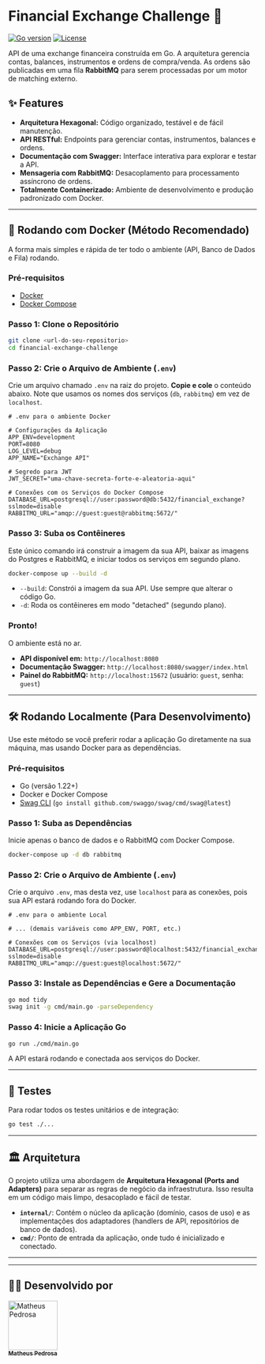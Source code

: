 # Financial Exchange Challenge 🚀

[![Go version](https://img.shields.io/badge/go-1.22+-00ADD8.svg)](https://golang.org/)
[![License](https://img.shields.io/badge/license-MIT-green.svg)](LICENSE)

API de uma exchange financeira construída em Go. A arquitetura gerencia contas, balances, instrumentos e ordens de compra/venda. As ordens são publicadas em uma fila **RabbitMQ** para serem processadas por um motor de matching externo.

## ✨ Features

- **Arquitetura Hexagonal:** Código organizado, testável e de fácil manutenção.
- **API RESTful:** Endpoints para gerenciar contas, instrumentos, balances e ordens.
- **Documentação com Swagger:** Interface interativa para explorar e testar a API.
- **Mensageria com RabbitMQ:** Desacoplamento para processamento assíncrono de ordens.
- **Totalmente Containerizado:** Ambiente de desenvolvimento e produção padronizado com Docker.

---

## 🚀 Rodando com Docker (Método Recomendado)

A forma mais simples e rápida de ter todo o ambiente (API, Banco de Dados e Fila) rodando.

### Pré-requisitos

- [Docker](https://www.docker.com/get-started/)
- [Docker Compose](https://docs.docker.com/compose/install/)

### Passo 1: Clone o Repositório

```sh
git clone <url-do-seu-repositorio>
cd financial-exchange-challenge
````

### Passo 2: Crie o Arquivo de Ambiente (`.env`)

Crie um arquivo chamado `.env` na raiz do projeto. **Copie e cole** o conteúdo abaixo. Note que usamos os nomes dos serviços (`db`, `rabbitmq`) em vez de `localhost`.

```env
# .env para o ambiente Docker

# Configurações da Aplicação
APP_ENV=development
PORT=8080
LOG_LEVEL=debug
APP_NAME="Exchange API"

# Segredo para JWT
JWT_SECRET="uma-chave-secreta-forte-e-aleatoria-aqui"

# Conexões com os Serviços do Docker Compose
DATABASE_URL=postgresql://user:password@db:5432/financial_exchange?sslmode=disable
RABBITMQ_URL="amqp://guest:guest@rabbitmq:5672/"
```

### Passo 3: Suba os Contêineres

Este único comando irá construir a imagem da sua API, baixar as imagens do Postgres e RabbitMQ, e iniciar todos os serviços em segundo plano.

```sh
docker-compose up --build -d
```

  * `--build`: Constrói a imagem da sua API. Use sempre que alterar o código Go.
  * `-d`: Roda os contêineres em modo "detached" (segundo plano).

### Pronto\!

O ambiente está no ar.

  * **API disponível em:** `http://localhost:8080`
  * **Documentação Swagger:** `http://localhost:8080/swagger/index.html`
  * **Painel do RabbitMQ:** `http://localhost:15672` (usuário: `guest`, senha: `guest`)

-----

## 🛠️ Rodando Localmente (Para Desenvolvimento)

Use este método se você preferir rodar a aplicação Go diretamente na sua máquina, mas usando Docker para as dependências.

### Pré-requisitos

  - Go (versão 1.22+)
  - Docker e Docker Compose
  - [Swag CLI](https://github.com/swaggo/swag) (`go install github.com/swaggo/swag/cmd/swag@latest`)

### Passo 1: Suba as Dependências

Inicie apenas o banco de dados e o RabbitMQ com Docker Compose.

```sh
docker-compose up -d db rabbitmq
```

### Passo 2: Crie o Arquivo de Ambiente (`.env`)

Crie o arquivo `.env`, mas desta vez, use `localhost` para as conexões, pois sua API estará rodando fora do Docker.

```env
# .env para o ambiente Local

# ... (demais variáveis como APP_ENV, PORT, etc.)

# Conexões com os Serviços (via localhost)
DATABASE_URL=postgresql://user:password@localhost:5432/financial_exchange?sslmode=disable
RABBITMQ_URL="amqp://guest:guest@localhost:5672/"
```

### Passo 3: Instale as Dependências e Gere a Documentação

```sh
go mod tidy
swag init -g cmd/main.go -parseDependency
```

### Passo 4: Inicie a Aplicação Go

```sh
go run ./cmd/main.go
```

A API estará rodando e conectada aos serviços do Docker.

-----

## 🧪 Testes

Para rodar todos os testes unitários e de integração:

```sh
go test ./...
```

-----

## 🏛️ Arquitetura

O projeto utiliza uma abordagem de **Arquitetura Hexagonal (Ports and Adapters)** para separar as regras de negócio da infraestrutura. Isso resulta em um código mais limpo, desacoplado e fácil de testar.

  - **`internal/`**: Contém o núcleo da aplicação (domínio, casos de uso) e as implementações dos adaptadores (handlers de API, repositórios de banco de dados).
  - **`cmd/`**: Ponto de entrada da aplicação, onde tudo é inicializado e conectado.

-----

---
## 👨‍💻 Desenvolvido por

[<img src="https://upload.wikimedia.org/wikipedia/commons/thumb/8/81/LinkedIn_icon.svg/1024px-LinkedIn_icon.svg.png" width="100px;" alt="Matheus Pedrosa"/><br><sub><b>Matheus Pedrosa</b></sub>](https://www.linkedin.com/in/matheus-pedrosa-custodio/)

```